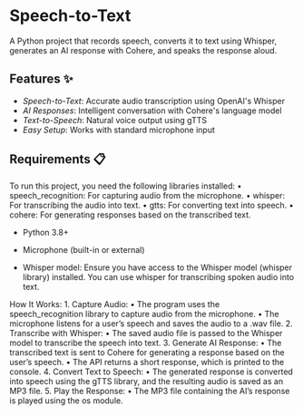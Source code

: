 # Speech-to-Text
A Python project that records speech, converts it to text using Whisper, generates an AI response with Cohere, and speaks the response aloud.

## Features ✨
- *Speech-to-Text*: Accurate audio transcription using OpenAI's Whisper
- *AI Responses*: Intelligent conversation with Cohere's language model
- *Text-to-Speech*: Natural voice output using gTTS
- *Easy Setup*: Works with standard microphone input

## Requirements 📋
To run this project, you need the following libraries installed:
	•	speech_recognition: For capturing audio from the microphone.
	•	whisper: For transcribing the audio into text.
	•	gtts: For converting text into speech.
	•	cohere: For generating responses based on the transcribed text.
- Python 3.8+
- Microphone (built-in or external)

- Whisper model:
Ensure you have access to the Whisper model (whisper library) installed. You can use whisper for transcribing spoken audio into text.

How It Works:
	1.	Capture Audio:
	•	The program uses the speech_recognition library to capture audio from the microphone.
	•	The microphone listens for a user’s speech and saves the audio to a .wav file.
	2.	Transcribe with Whisper:
	•	The saved audio file is passed to the Whisper model to transcribe the speech into text.
	3.	Generate AI Response:
	•	The transcribed text is sent to Cohere for generating a response based on the user’s speech.
	•	The API returns a short response, which is printed to the console.
	4.	Convert Text to Speech:
	•	The generated response is converted into speech using the gTTS library, and the resulting audio is saved as an MP3 file.
	5.	Play the Response:
	•	The MP3 file containing the AI’s response is played using the os module.

